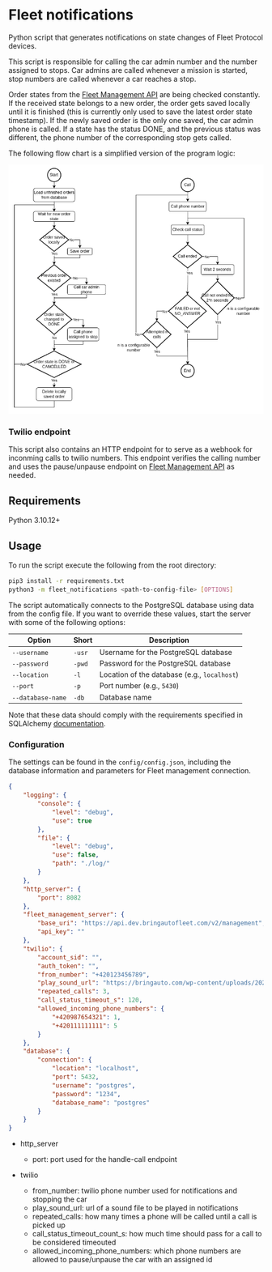 # Fleet notifications


Python script that generates notifications on state changes of Fleet Protocol devices.

This script is responsible for calling the car admin number and the number assigned to stops. Car admins are called whenever a mission is started, stop numbers are called whenever a car reaches a stop.

Order states from the [Fleet Management API] are being checked constantly. If the received state belongs to a new order, the order gets saved locally until it is finished (this is currently only used to save the latest order state timestamp). If the newly saved order is the only one saved, the car admin phone is called. If a state has the status DONE, and the previous status was different, the phone number of the corresponding stop gets called.

The following flow chart is a simplified version of the program logic:

![Notifications Flow](./doc/img/notifications_flow.png)

### Twilio endpoint

This script also contains an HTTP endpoint for to serve as a webhook for inconming calls to twilio numbers. This endpoint verifies the calling number and uses the pause/unpause endpoint on [Fleet Management API] as needed.

## Requirements
Python 3.10.12+

## Usage
To run the script execute the following from the root directory:

```bash
pip3 install -r requirements.txt
python3 -m fleet_notifications <path-to-config-file> [OPTIONS]
```
The script automatically connects to the PostgreSQL database using data from the config file. If you want to override these values, start the server with some of the following options:

| Option            | Short  | Description                                  |
|-------------------|--------|----------------------------------------------|
| `--username`      | `-usr` | Username for the PostgreSQL database         |
| `--password`      | `-pwd` | Password for the PostgreSQL database         |
| `--location`      | `-l`   | Location of the database (e.g., `localhost`) |
| `--port`          | `-p`   | Port number (e.g., `5430`)                   |
| `--database-name` | `-db`  | Database name                                |

Note that these data should comply with the requirements specified in SQLAlchemy [documentation](https://docs.sqlalchemy.org/en/20/core/engines.html#database-urls).

### Configuration
The settings can be found in the `config/config.json`, including the database information and parameters for Fleet management connection.

```json
{
    "logging": {
        "console": {
            "level": "debug",
            "use": true
        },
        "file": {
            "level": "debug",
            "use": false,
            "path": "./log/"
        }
    },
    "http_server": {
        "port": 8082
    },
    "fleet_management_server": {
        "base_uri": "https://api.dev.bringautofleet.com/v2/management",
        "api_key": ""
    },
    "twilio": {
        "account_sid": "",
        "auth_token": "",
        "from_number": "+420123456789",
        "play_sound_url": "https://bringauto.com/wp-content/uploads/2021/10/BringAuto.mp3",
        "repeated_calls": 3,
        "call_status_timeout_s": 120,
        "allowed_incoming_phone_numbers": {
            "+420987654321": 1,
            "+420111111111": 5
        }
    },
    "database": {
        "connection": {
            "location": "localhost",
            "port": 5432,
            "username": "postgres",
            "password": "1234",
            "database_name": "postgres"
        }
    }
}
```
- http_server
  - port: port used for the handle-call endpoint
- twilio
  - from_number: twilio phone number used for notifications and stopping the car
  - play_sound_url: url of a sound file to be played in notifications
  - repeated_calls: how many times a phone will be called until a call is picked up
  - call_status_timeout_count_s: how much time should pass for a call to be considered timeouted
  - allowed_incoming_phone_numbers: which phone numbers are allowed to pause/unpause the car with an assigned id


  [Fleet Management API]: https://github.com/bringauto/fleet-management-http-api
